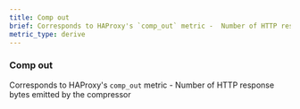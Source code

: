 ```yaml
---
title: Comp out
brief: Corresponds to HAProxy's `comp_out` metric -  Number of HTTP response bytes emitted by the compressor
metric_type: derive
---
```

### Comp out

Corresponds to HAProxy's `comp_out` metric -  Number of HTTP response bytes emitted by the compressor